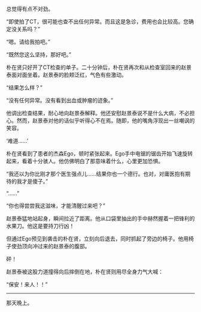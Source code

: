 总觉得有点不对劲。

“即使拍了CT，很可能也查不出任何异常。而且这是急诊，费用也会比较高。您确定没关系吗？”

“嗯。请给我拍吧。”

“既然您这么坚持，那好吧。”

朴在贤只好开了CT检查的单子。二十分钟后，朴在贤再次和从检查室回来的赵景泰面对面坐着。赵景泰的脸颊泛红，气色有些激动。

“结果怎么样？”

“没有任何异常。没有看到出血或肿瘤的迹象。”

他调出检查结果，耐心地向赵景泰解释。他还安慰赵景泰说不是什么大病，不必担心。然而，赵景泰对他的话似乎听得心不在焉。随即，他的嘴角浮现出一丝嘲讽的笑容。

‘难道……’

朴在贤看到了患者的杰森Ego，顿时紧张起来。Ego手中电锯的锯齿开始飞速旋转起来，看着十分骇人。他仿佛明白了那意味着什么，心里更加恐惧。

“我还以为你比刚才那个医生强点儿……结果你也一个德行。也对，对庸医抱有期待的我才是傻子。”

“……”

“你也得尝尝我这滋味，才能清醒过来吧？”

赵景泰猛地站起身，瞬间拉近了距离。他从口袋里抽出的手中赫然握着一把锋利的水果刀。他这是要持刀行凶！

但通过Ego预见到袭击的朴在贤，立刻向后退去，同时抓起了旁边的椅子。他用椅子使劲顶向冲过来的赵景泰的腹部。

砰！

赵景泰被这股力道撞得向后摔倒在地，朴在贤则用尽全身力气大喊：

“保安！来人！！”

* * *

那天晚上。